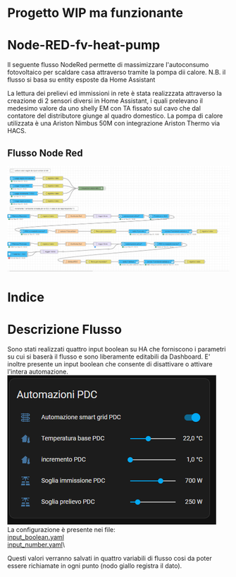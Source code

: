 # Progetto WIP ma funzionante

# Node-RED-fv-heat-pump

Il seguente flusso NodeRed permette di massimizzare l'autoconsumo fotovoltaico per scaldare casa attraverso tramite la pompa dii calore.
N.B. il flusso si basa su entity esposte da Home Assistant

La lettura dei prelievi ed immissioni in rete è stata realizzzata attraverso la creazione di 2 sensori diversi in Home Assistant, i quali prelevano il medesimo valore da uno shelly EM con TA fissato sul cavo che dal contatore del distributore giunge al quadro domestico.
La pompa di calore utilizzata è una Ariston Nimbus 50M con integrazione Ariston Thermo via HACS.

## Flusso Node Red
![alt text](https://github.com/cannos88/Node-REd-fv-heat-pump/blob/master/img/flow.PNG?raw=true)

# Indice

# Descrizione Flusso

Sono stati realizzati quattro input boolean su HA che forniscono i parametri su cui si baserà il flusso e sono liberamente editabili da Dashboard.
E' inoltre presente un input boolean che consente di disattivare o attivare l'intera automazione.
![alt text](https://github.com/cannos88/Node-REd-fv-heat-pump/blob/master/img/HA_Dashboard_component.PNG?raw=true)\
La configurazione è presente nei file:\
[input_boolean.yaml](https://github.com/cannos88/Node-REd-fv-heat-pump/blob/master/input_boolean.yaml)\
[input_number.yaml](https://github.com/cannos88/Node-REd-fv-heat-pump/blob/master/input_number.yaml)\

Questi valori verranno salvati in quattro variabili di flusso cosi da poter essere richiamate in ogni punto (nodo giallo registra il dato).
